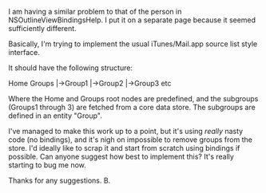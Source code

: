 I am having a similar problem to that of the person in NSOutlineViewBindingsHelp. I put it on a separate page because it seemed sufficiently different.

Basically, I'm trying to implement the usual iTunes/Mail.app source list style interface.

It should have the following structure:
    
Home
Groups
|->Group1
|->Group2
|->Group3 etc


Where the Home and Groups root nodes are predefined, and the subgroups (Groups1 through 3) are fetched from a core data store. The subgroups are defined in an entity "Group".

I've managed to make this work up to a point, but it's using *really* nasty code (no bindings), and it's nigh on impossible to remove groups from the store. I'd ideally like to scrap it and start from scratch using bindings if possible. Can anyone suggest how best to implement this? It's really starting to bug me now.

Thanks for any suggestions. B.
